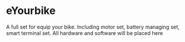 # eYourbike
A full set for equip your bike. Including motor set, battery managing set, smart terminal set. All hardware and software will be placed here
